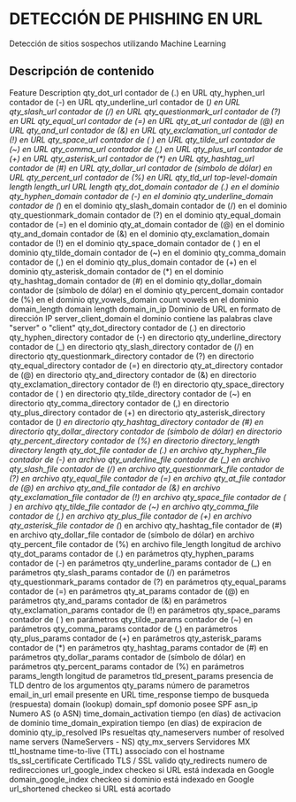 # DETECCIÓN DE PHISHING EN URL
Detección de sitios sospechos utilizando Machine Learning

## Descripción de contenido

Feature	Description
qty_dot_url	contador de (.) en URL
qty_hyphen_url	contador de (-) en URL
qty_underline_url	contador de (_) en URL
qty_slash_url	contador de (/) en URL
qty_questionmark_url	contador de (?) en URL
qty_equal_url	contador de (=) en URL
qty_at_url	contador de (@) en URL
qty_and_url	contador de (&) en URL
qty_exclamation_url	contador de (!) en URL
qty_space_url	contador de ( ) en URL
qty_tilde_url	contador de (~) en URL
qty_comma_url	contador de (,) en URL
qty_plus_url	contador de (+) en URL
qty_asterisk_url	contador de (*) en URL
qty_hashtag_url	contador de (#) en URL
qty_dollar_url	contador de (símbolo de dólar) en URL
qty_percent_url	contador de (%) en URL
qty_tld_url	top-level-domain length
length_url	URL length
qty_dot_domain	contador de (.) en el dominio
qty_hyphen_domain	contador de (-) en el dominio
qty_underline_domain	contador de (_) en el dominio
qty_slash_domain	contador de (/) en el dominio
qty_questionmark_domain	contador de (?) en el dominio
qty_equal_domain	contador de (=) en el dominio
qty_at_domain	contador de (@) en el dominio
qty_and_domain	contador de (&) en el dominio
qty_exclamation_domain	contador de (!) en el dominio
qty_space_domain	contador de ( ) en el dominio
qty_tilde_domain	contador de (~) en el dominio
qty_comma_domain	contador de (,) en el dominio
qty_plus_domain	contador de (+) en el dominio
qty_asterisk_domain	contador de (*) en el dominio
qty_hashtag_domain	contador de (#) en el dominio
qty_dollar_domain	contador de (símbolo de dólar) en el dominio
qty_percent_domain	contador de (%) en el dominio
qty_vowels_domain	count vowels en el dominio
domain_length	domain length
domain_in_ip	Dominio de URL en formato de dirección IP
server_client_domain	el dominio contiene las palabras clave "server" o "client"
qty_dot_directory	contador de (.) en directorio
qty_hyphen_directory	contador de (-) en directorio
qty_underline_directory	contador de (_) en directorio
qty_slash_directory	contador de (/) en directorio
qty_questionmark_directory	contador de (?) en directorio
qty_equal_directory	contador de (=) en directorio
qty_at_directory	contador de (@) en directorio
qty_and_directory	contador de (&) en directorio
qty_exclamation_directory	contador de (!) en directorio
qty_space_directory	contador de ( ) en directorio
qty_tilde_directory	contador de (~) en directorio
qty_comma_directory	contador de (,) en directorio
qty_plus_directory	contador de (+) en directorio
qty_asterisk_directory	contador de (*) en directorio
qty_hashtag_directory	contador de (#) en directorio
qty_dollar_directory	contador de (símbolo de dólar) en directorio
qty_percent_directory	contador de (%) en directorio
directory_length	directory length
qty_dot_file	contador de (.) en archivo
qty_hyphen_file	contador de (-) en archivo
qty_underline_file	contador de (_) en archivo
qty_slash_file	contador de (/) en archivo
qty_questionmark_file	contador de (?) en archivo
qty_equal_file	contador de (=) en archivo
qty_at_file	contador de (@) en archivo
qty_and_file	contador de (&) en archivo
qty_exclamation_file	contador de (!) en archivo
qty_space_file	contador de ( ) en archivo
qty_tilde_file	contador de (~) en archivo
qty_comma_file	contador de (,) en archivo
qty_plus_file	contador de (+) en archivo
qty_asterisk_file	contador de (*) en archivo
qty_hashtag_file	contador de (#) en archivo
qty_dollar_file	contador de (símbolo de dólar) en archivo
qty_percent_file	contador de (%) en archivo
file_length	longitud de archivo
qty_dot_params	contador de (.) en parámetros
qty_hyphen_params	contador de (-) en parámetros
qty_underline_params	contador de (_) en parámetros
qty_slash_params	contador de (/) en parámetros
qty_questionmark_params	contador de (?) en parámetros
qty_equal_params	contador de (=) en parámetros
qty_at_params	contador de (@) en parámetros
qty_and_params	contador de (&) en parámetros
qty_exclamation_params	contador de (!) en parámetros
qty_space_params	contador de ( ) en parámetros
qty_tilde_params	contador de (~) en parámetros
qty_comma_params	contador de (,) en parámetros
qty_plus_params	contador de (+) en parámetros
qty_asterisk_params	contador de (*) en parámetros
qty_hashtag_params	contador de (#) en parámetros
qty_dollar_params	contador de (símbolo de dólar) en parámetros
qty_percent_params	contador de (%) en parámetros
params_length	longitud de parametros
tld_present_params	presencia de TLD dentro de los argumentos
qty_params	número de parametros
email_in_url	email presente en URL
time_response	tiempo de busqueda (respuesta) domain (lookup)
domain_spf	domonio posee SPF
asn_ip	Numero AS (o ASN)
time_domain_activation	tiempo (en días) de activacion de dominio
time_domain_expiration	tiempo (en días) de expiracion de dominio
qty_ip_resolved	IPs resueltas
qty_nameservers	number of resolved name servers (NameServers - NS)
qty_mx_servers	Servidores MX
ttl_hostname	time-to-live (TTL) associado con el hostname
tls_ssl_certificate	Certificado TLS / SSL valido
qty_redirects	numero de redirecciones
url_google_index	checkeo si URL está indexada en Google
domain_google_index	checkeo si dominio está indexado en Google
url_shortened	checkeo si URL está acortado
